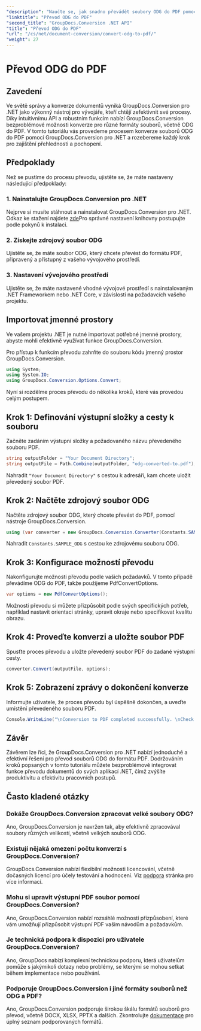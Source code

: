 ```yaml
---
"description": "Naučte se, jak snadno převádět soubory ODG do PDF pomocí nástroje GroupDocs.Conversion pro .NET. Vylepšete si své možnosti správy dokumentů."
"linktitle": "Převod ODG do PDF"
"second_title": "GroupDocs.Conversion .NET API"
"title": "Převod ODG do PDF"
"url": "/cs/net/document-conversion/convert-odg-to-pdf/"
"weight": 27
---
```


# Převod ODG do PDF

## Zavedení
Ve světě správy a konverze dokumentů vyniká GroupDocs.Conversion pro .NET jako výkonný nástroj pro vývojáře, kteří chtějí zefektivnit své procesy. Díky intuitivnímu API a robustním funkcím nabízí GroupDocs.Conversion bezproblémové možnosti konverze pro různé formáty souborů, včetně ODG do PDF. V tomto tutoriálu vás provedeme procesem konverze souborů ODG do PDF pomocí GroupDocs.Conversion pro .NET a rozebereme každý krok pro zajištění přehlednosti a pochopení.
## Předpoklady
Než se pustíme do procesu převodu, ujistěte se, že máte nastaveny následující předpoklady:
### 1. Nainstalujte GroupDocs.Conversion pro .NET
Nejprve si musíte stáhnout a nainstalovat GroupDocs.Conversion pro .NET. Odkaz ke stažení najdete [zde](https://releases.groupdocs.com/conversion/net/)Pro správné nastavení knihovny postupujte podle pokynů k instalaci.
### 2. Získejte zdrojový soubor ODG
Ujistěte se, že máte soubor ODG, který chcete převést do formátu PDF, připravený a přístupný z vašeho vývojového prostředí.
### 3. Nastavení vývojového prostředí
Ujistěte se, že máte nastavené vhodné vývojové prostředí s nainstalovaným .NET Frameworkem nebo .NET Core, v závislosti na požadavcích vašeho projektu.

## Importovat jmenné prostory
Ve vašem projektu .NET je nutné importovat potřebné jmenné prostory, abyste mohli efektivně využívat funkce GroupDocs.Conversion.

Pro přístup k funkcím převodu zahrňte do souboru kódu jmenný prostor GroupDocs.Conversion.
```csharp
using System;
using System.IO;
using GroupDocs.Conversion.Options.Convert;
```

Nyní si rozdělme proces převodu do několika kroků, které vás provedou celým postupem.
## Krok 1: Definování výstupní složky a cesty k souboru
Začněte zadáním výstupní složky a požadovaného názvu převedeného souboru PDF.
```csharp
string outputFolder = "Your Document Directory";
string outputFile = Path.Combine(outputFolder, "odg-converted-to.pdf");
```
Nahradit `"Your Document Directory"` s cestou k adresáři, kam chcete uložit převedený soubor PDF.
## Krok 2: Načtěte zdrojový soubor ODG
Načtěte zdrojový soubor ODG, který chcete převést do PDF, pomocí nástroje GroupDocs.Conversion.
```csharp
using (var converter = new GroupDocs.Conversion.Converter(Constants.SAMPLE_ODG))
```
Nahradit `Constants.SAMPLE_ODG` s cestou ke zdrojovému souboru ODG.
## Krok 3: Konfigurace možností převodu
Nakonfigurujte možnosti převodu podle vašich požadavků. V tomto případě převádíme ODG do PDF, takže použijeme PdfConvertOptions.
```csharp
var options = new PdfConvertOptions();
```
Možnosti převodu si můžete přizpůsobit podle svých specifických potřeb, například nastavit orientaci stránky, upravit okraje nebo specifikovat kvalitu obrazu.
## Krok 4: Proveďte konverzi a uložte soubor PDF
Spusťte proces převodu a uložte převedený soubor PDF do zadané výstupní cesty.
```csharp
converter.Convert(outputFile, options);
```
## Krok 5: Zobrazení zprávy o dokončení konverze
Informujte uživatele, že proces převodu byl úspěšně dokončen, a uveďte umístění převedeného souboru PDF.
```csharp
Console.WriteLine("\nConversion to PDF completed successfully. \nCheck output in {0}", outputFolder);
```

## Závěr
Závěrem lze říci, že GroupDocs.Conversion pro .NET nabízí jednoduché a efektivní řešení pro převod souborů ODG do formátu PDF. Dodržováním kroků popsaných v tomto tutoriálu můžete bezproblémově integrovat funkce převodu dokumentů do svých aplikací .NET, čímž zvýšíte produktivitu a efektivitu pracovních postupů.
## Často kladené otázky
### Dokáže GroupDocs.Conversion zpracovat velké soubory ODG?
Ano, GroupDocs.Conversion je navržen tak, aby efektivně zpracovával soubory různých velikostí, včetně velkých souborů ODG.
### Existují nějaká omezení počtu konverzí s GroupDocs.Conversion?
GroupDocs.Conversion nabízí flexibilní možnosti licencování, včetně dočasných licencí pro účely testování a hodnocení. Viz [podpora](https://forum.groupdocs.com/c/conversion/11) stránka pro více informací.
### Mohu si upravit výstupní PDF soubor pomocí GroupDocs.Conversion?
Ano, GroupDocs.Conversion nabízí rozsáhlé možnosti přizpůsobení, které vám umožňují přizpůsobit výstupní PDF vašim návodům a požadavkům.
### Je technická podpora k dispozici pro uživatele GroupDocs.Conversion?
Ano, GroupDocs nabízí komplexní technickou podporu, která uživatelům pomůže s jakýmikoli dotazy nebo problémy, se kterými se mohou setkat během implementace nebo používání.
### Podporuje GroupDocs.Conversion i jiné formáty souborů než ODG a PDF?
Ano, GroupDocs.Conversion podporuje širokou škálu formátů souborů pro převod, včetně DOCX, XLSX, PPTX a dalších. Zkontrolujte [dokumentace](https://tutorials.groupdocs.com/conversion/net/) pro úplný seznam podporovaných formátů.